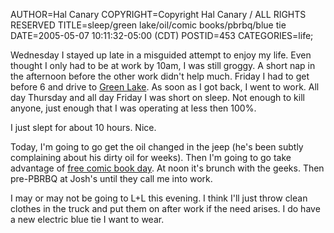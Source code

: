 AUTHOR=Hal Canary
COPYRIGHT=Copyright Hal Canary / ALL RIGHTS RESERVED
TITLE=sleep/green lake/oil/comic books/pbrbq/blue tie
DATE=2005-05-07 10:11:32-05:00 (CDT)
POSTID=453
CATEGORIES=life;

Wednesday I stayed up late in a misguided attempt to enjoy my life. Even thought I only had to be at work by 10am, I was still groggy. A short nap in the afternoon before the other work didn't help much. Friday I had to get before 6 and drive to [Green Lake](http://www.wismath.org/GL.html). As soon as I got back, I went to work. All day Thursday and all day Friday I was short on sleep. Not enough to kill anyone, just enough that I was operating at less then 100%.

I just slept for about 10 hours. Nice.

Today, I'm going to go get the oil changed in the jeep (he's been subtly complaining about his dirty oil for weeks). Then I'm going to go take advantage of [free comic book day](http://www.freecomicbookday.com/). At noon it's brunch with the geeks. Then pre-PBRBQ at Josh's until they call me into work.

I may or may not be going to L+L this evening. I think I'll just throw clean clothes in the truck and put them on after work if the need arises. I do have a new electric blue tie I want to wear.

